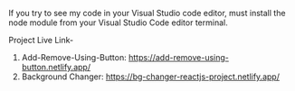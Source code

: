 If you try to see my code in your Visual Studio code editor, must install the node module from your Visual Studio Code editor terminal.

Project Live Link-

1. Add-Remove-Using-Button: https://add-remove-using-button.netlify.app/
2. Background Changer: https://bg-changer-reactjs-project.netlify.app/
